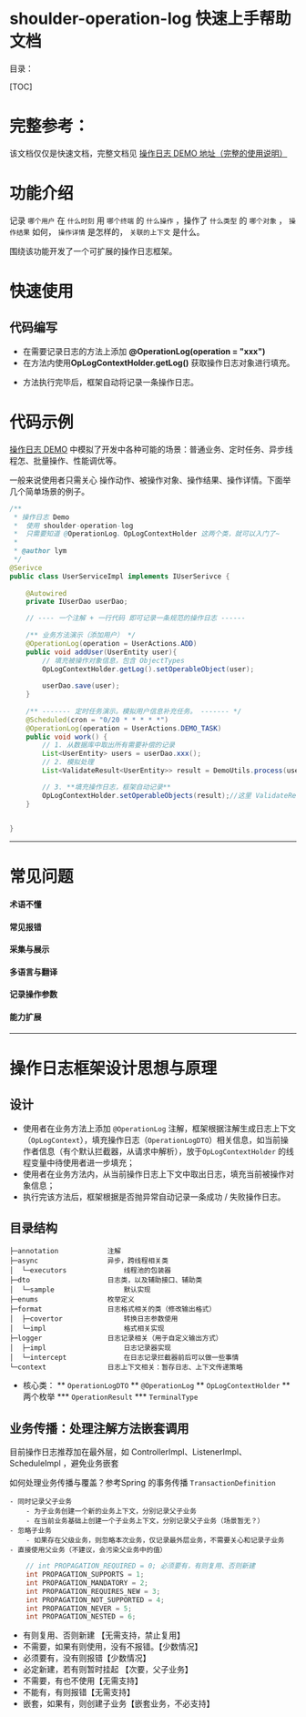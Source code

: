 # shoulder-operation-log 快速上手帮助文档

目录：

[TOC]

# 完整参考：

该文档仅仅是快速文档，完整文档见 [操作日志 DEMO 地址（完整的使用说明）]()

# 功能介绍

记录 `哪个用户` 在 `什么时刻` 用 `哪个终端` 的 `什么操作` ，操作了 `什么类型` 的 `哪个对象` ， `操作结果` 如何， `操作详情` 是怎样的， `关联的上下文` 是什么。

围绕该功能开发了一个可扩展的操作日志框架。

# 快速使用

## 代码编写    

* 在需要记录日志的方法上添加 **@OperationLog(operation = "xxx")** 
* 在方法内使用**OpLogContextHolder.getLog()** 获取操作日志对象进行填充。

- 方法执行完毕后，框架自动将记录一条操作日志。

# 代码示例

[操作日志 DEMO]() 中模拟了开发中各种可能的场景：普通业务、定时任务、异步线程怎、批量操作、性能调优等。

一般来说使用者只需关心 操作动作、被操作对象、操作结果、操作详情。下面举几个简单场景的例子。

```java
/**
 * 操作日志 Demo 
 *	使用 shoulder-operation-log
 *  只需要知道 @OperationLog、OpLogContextHolder 这两个类，就可以入门了~
 *  
 * @author lym
 */
@Serivce
public class UserServiceImpl implements IUserSerivce {
        
    @Autowired
    private IUserDao userDao;

    // ---- 一个注解 + 一行代码 即可记录一条规范的操作日志 ------
    
    /** 业务方法演示（添加用户） */
    @OperationLog(operation = UserActions.ADD)
    public void addUser(UserEntity user){
        // 填充被操作对象信息，包含 ObjectTypes
        OpLogContextHolder.getLog().setOperableObject(user);
        
        userDao.save(user);
    }
    
    /** ------- 定时任务演示。模拟用户信息补充任务。 ------- */
    @Scheduled(cron = "0/20 * * * * *")
    @OperationLog(operation = UserActions.DEMO_TASK)
    public void work() {
        // 1. 从数据库中取出所有需要补偿的记录
        List<UserEntity> users = userDao.xxx();
        // 2. 模拟处理
        List<ValidateResult<UserEntity>> result = DemoUtils.process(users);

        // 3. **填充操作日志，框架自动记录**
        OpLogContextHolder.setOperableObjects(result);//这里 ValidateResult 继承了 OperateRecordDto
    }
   

}
```

----



# 常见问题

#### 术语不懂

#### 常见报错

#### 采集与展示

#### 多语言与翻译

#### 记录操作参数

#### 能力扩展

--------------

# 操作日志框架设计思想与原理


## 设计


- 使用者在业务方法上添加 `@OperationLog` 
注解，框架根据注解生成日志上下文（`OpLogContext`），填充操作日志（`OperationLogDTO`）相关信息，如当前操作者信息（有个默认拦截器，从请求中解析），放于`OpLogContextHolder` 的线程变量中待使用者进一步填充；
- 使用者在业务方法内，从当前操作日志上下文中取出日志，填充当前被操作对象信息；
- 执行完该方法后，框架根据是否抛异常自动记录一条成功 / 失败操作日志。



## 目录结构
```
├─annotation            注解
├─async                 异步，跨线程相关类
│  └─executors              线程池的包装器
├─dto                   日志类，以及辅助接口、辅助类
│  └─sample                 默认实现
├─enums                 枚举定义
├─format                日志格式相关的类（修改输出格式）
│  ├─covertor               转换日志参数使用
│  └─impl                   格式相关实现
├─logger                日志记录相关（用于自定义输出方式）
│  ├─impl                   日志记录器实现
│  └─intercept              在日志记录拦截器前后可以做一些事情
└─context               日志上下文相关：暂存日志、上下文传递策略
```

* 核心类：
** `OperationLogDTO`
** `@OperationLog`
** `OpLogContextHolder`
** 两个枚举
*** `OperationResult`
*** `TerminalType`


## 业务传播：处理注解方法嵌套调用

目前操作日志推荐加在最外层，如 ControllerImpl、ListenerImpl、ScheduleImpl ，避免业务嵌套

如何处理业务传播与覆盖？参考Spring 的事务传播 `TransactionDefinition`

```
- 同时记录父子业务
    - 为子业务创建一个新的业务上下文，分别记录父子业务
    - 在当前业务基础上创建一个子业务上下文，分别记录父子业务（场景暂无？）
- 忽略子业务
    - 如果存在父级业务，则忽略本次业务，仅记录最外层业务，不需要关心和记录子业务
- 直接使用父业务（不建议，会污染父业务中的值）
```

```java
    // int PROPAGATION_REQUIRED = 0; 必须要有，有则复用、否则新建
    int PROPAGATION_SUPPORTS = 1;
    int PROPAGATION_MANDATORY = 2;
    int PROPAGATION_REQUIRES_NEW = 3;
    int PROPAGATION_NOT_SUPPORTED = 4;
    int PROPAGATION_NEVER = 5;
    int PROPAGATION_NESTED = 6;
```
- 有则复用、否则新建 【无需支持，禁止复用】
- 不需要，如果有则使用，没有不报错。【少数情况】
- 必须要有，没有则报错【少数情况】
- 必定新建，若有则暂时挂起 【次要，父子业务】
- 不需要，有也不使用【无需支持】
- 不能有，有则报错【无需支持】
- 嵌套，如果有，则创建子业务【嵌套业务，不必支持】
